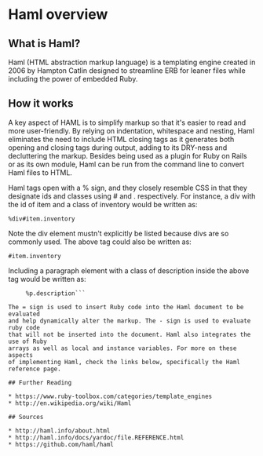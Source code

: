 # Haml overview

## What is Haml?
  Haml (HTML abstraction markup language) is a templating engine created in 2006
by Hampton Catlin designed to streamline ERB for leaner files while including
the power of embedded Ruby.  
  
## How it works
  A key aspect of HAML is to simplify markup so that it's easier to read and 
more user-friendly. By relying on indentation, whitespace and nesting, Haml eliminates
the need to include HTML closing tags as it generates both opening and closing tags 
during output, adding to its DRY-ness and decluttering the markup. Besides being used 
as a plugin for Ruby on Rails or as its own module, Haml can be run from the command 
line to convert Haml files to HTML.

  Haml tags open with a % sign, and they closely resemble CSS in that they designate
ids and classes using # and . respectively. For instance, a div with the id of
item and a class of inventory would be written as:
  
  `%div#item.inventory`

Note the div element mustn't explicitly be listed because divs are so commonly
used. The above tag could also be written as:
  
  `#item.inventory`

Including a paragraph element with a class of description inside the above tag would
be written as:

  ```#item.inventory
       %p.description```

The = sign is used to insert Ruby code into the Haml document to be evaluated
and help dynamically alter the markup. The - sign is used to evaluate ruby code 
that will not be inserted into the document. Haml also integrates the use of Ruby 
arrays as well as local and instance variables. For more on these aspects 
of implementing Haml, check the links below, specifically the Haml reference page.

## Further Reading

* https://www.ruby-toolbox.com/categories/template_engines
* http://en.wikipedia.org/wiki/Haml

## Sources

* http://haml.info/about.html
* http://haml.info/docs/yardoc/file.REFERENCE.html
* https://github.com/haml/haml
